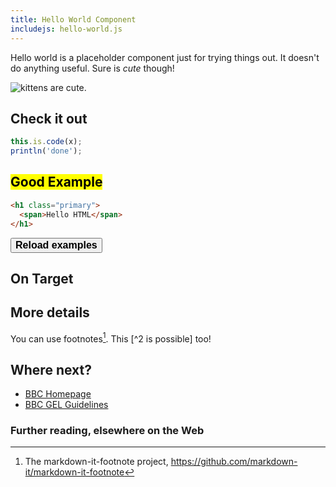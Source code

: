 ```yaml
---
title: Hello World Component
includejs: hello-world.js
---
```


Hello world is a placeholder component just for trying things out. It doesn't do anything useful. Sure is _cute_ though!

![kittens are cute.](../../static/images/components/hello-world.jpg)

## Check it out

```js
this.is.code(x);
println('done');
```

## <mark is="good"> Good Example

```html
<h1 class="primary">
  <span>Hello HTML</span>
</h1>
```

<button id="gelui-reload" class="button a11y-tuts__button" onclick="" style="font-size:16px;font-weight:bold;">Reload examples</button>

## <icon class="gel-icon gel-icon--text" name="gel-icon-archery"> On Target

## More details

You can use footnotes[^1]. This [^2 is possible] too!

## Where next?

* [BBC Homepage](http://bbc.co.uk/)
* [BBC GEL Guidelines](http://bbc.co.uk/gel)

### Further reading, elsewhere on the Web

[^1]: The markdown-it-footnote project, <https://github.com/markdown-it/markdown-it-footnote>
[^2]: "With a doughnut in each hand, anything is possible." --Jameela Jamil <https://en.wikipedia.org/wiki/Jameela_Jamil>

